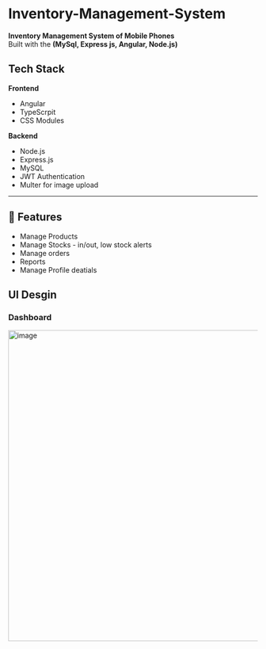 # Inventory-Management-System
**Inventory Management System of Mobile Phones**  
Built with the **(MySql, Express js, Angular, Node.js)**

## Tech Stack

**Frontend**  
- Angular  
- TypeScrpit
- CSS Modules

**Backend**  
- Node.js  
- Express.js  
- MySQL 
- JWT Authentication  
- Multer for image upload

---

## 🧩 Features

- Manage Products
- Manage Stocks - in/out, low stock alerts
- Manage orders
- Reports
- Manage Profile deatials

## UI Desgin

### Dashboard

<img width="1353" height="628" alt="image" src="https://github.com/user-attachments/assets/2ff659e5-6fa1-45bf-94bf-050e22319e10" />
